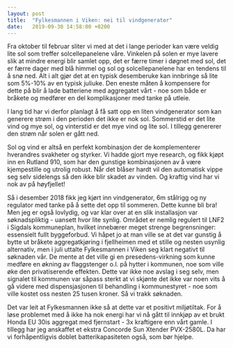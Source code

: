 ```yaml
---
layout: post
title:  "Fylkesmannen i Viken: nei til vindgenerator"
date:   2019-09-30 14:58:00 +0200
---
```


Fra oktober til februar sliter vi med at det i lange perioder
kan være veldig lite sol som treffer solcellepanelene våre.
Vinkelen på solen er mye lavere slik at mindre energi blir 
samlet opp, det er færre timer i døgnet med sol, det er færre
dager med blå himmel og sol og solcellepanelene har en tendens
til å snø ned. Alt i alt gjør det at en typisk desemberuke kan
innbringe så lite som 5%-10% av en typisk juliuke. Den eneste 
måten å kompensere for dette på blir å lade batteriene med 
aggregatet vårt - noe som både er bråkete og medfører en del 
komplikasjoner med tanke på utleie.

I lang tid har vi derfor planlagt å få satt opp en liten vindgenerator
som kan generere strøm i den perioden det ikke er nok sol. Sommerstid
er det lite vind og mye sol, og vinterstid er det mye vind og lite sol.
I tillegg genererer den strøm når solen er gått ned.

Sol og vind er altså en perfekt kombinasjon der de komplementerer hverandres
svakheter og styrker. Vi hadde gjort mye research, og fikk kjøpt inn
en Rutland 910, som har den gunstige kombinasjonen av å være 
kjempestille og utrolig robust. Når det blåser hardt vil den 
automatisk vippe seg selv sidelengs så den ikke blir skadet av vinden.
Og kraftig vind har vi nok av på høyfjellet!

Så i desember 2018 fikk jeg kjørt inn vindgenerator, 6m stålrigg og ny
regulator med tanke på å sette det opp til sommeren. Dette kunne bli bra! 
Men jeg er også lovlydig, og var klar over at en slik installasjon 
var søknadspliktig - uansett hvor lite synlig. Området er nemlig
regulert til LNF2 i Sigdals kommuneplan, hvilket innebærer meget
strenge begrensninger: essensielt fullt byggeforbud. Vi håpet jo at 
man ville se at det var gunstig å bytte ut bråkete aggregatkjøring 
i fjellheimen med et stille og nesten usynlig alternativ, men
i juli uttalte Fylkesmannen i Viken seg klart negativt til søknaden vår.
De mente at det ville gi en presedens-virkning som kunne medføre
en økning av flaggstenger o.l. på hytter i kommunen, noe som ville øke
den privatiserende effekten. Dette var ikke noe avslag i seg selv, men
signalet til kommunen var såpass sterkt at vi skjønte det ikke var noen
vits å gå videre med dispensjasjonen til behandling i kommunestyret - 
noe som ville kostet oss nesten 25 tusen kroner. Så vi trakk søknaden.

Det var leit at Fylkesmannen ikke så at dette var et positivt miljøtiltak.
For å løse problemet med 
å ikke ha nok energi har vi nå gått til innkjøp av et brukt Honda EU 30is
aggregat med fjernstart - 3x kraftigere enn vårt gamle. I tillegg har
jeg anskaffet et ekstra Concorde Sun Xtender PVX-2580L. Da har vi 
forhåpentligvis doblet batterikapasiteten også, som bør hjelpe.

